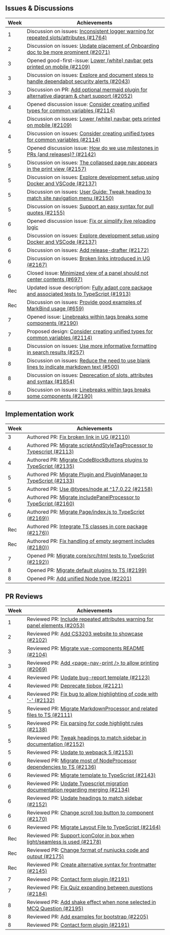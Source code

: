 ## Issues & Discussions

| Week | Achievements |
|------|--------------|
| 1    | Discussion on issues: [Inconsistent logger warning for repeated slots/attributes (#1764)](https://github.com/MarkBind/markbind/issues/1764) |
| 2    | Discussion on issues: [Update placement of Onboarding doc to be more prominent (#2071)](https://github.com/MarkBind/markbind/issues/2071) |
| 3    | Opened good-first-issue: [Lower (white) navbar gets printed on mobile (#2109)](https://github.com/MarkBind/markbind/pull/2109) |
| 3    | Discussion on issues: [Explore and document steps to handle dependabot security alerts (#2043)](https://github.com/MarkBind/markbind/issues/2043) |
| 3    | Discussion on PR: [Add optional mermaid plugin for alternative diagram & chart support (#2052)](https://github.com/MarkBind/markbind/pull/2052) |
| 4    | Opened discussion issue: [Consider creating unified types for common variables (#2114)](https://github.com/MarkBind/markbind/issues/2114) |
| 4    | Discussion on issues: [Lower (white) navbar gets printed on mobile (#2109)](https://github.com/MarkBind/markbind/pull/2109) |
| 4    | Discussion on issues: [Consider creating unified types for common variables (#2114)](https://github.com/MarkBind/markbind/issues/2114) |
| 5    | Opened discussion issue: [How do we use milestones in PRs (and releases)? (#2142)](https://github.com/MarkBind/markbind/issues/2142) |
| 5    | Discussion on issues: [The collapsed page nav appears in the print view (#2157)](https://github.com/MarkBind/markbind/issues/2157) |
| 5    | Discussion on issues: [Explore development setup using Docker and VSCode (#2137)](https://github.com/MarkBind/markbind/issues/2137) |
| 5    | Discussion on issues: [User Guide: Tweak heading to match site navigation menu (#2150)](https://github.com/MarkBind/markbind/issues/2150) |
| 5    | Discussion on issues: [Support an easy syntax for pull quotes (#2155)](https://github.com/MarkBind/markbind/issues/2137) |
| 6    | Opened discussion issue: [Fix or simplify live reloading logic](https://github.com/MarkBind/markbind/issues/2171) |
| 6    | Discussion on issues: [Explore development setup using Docker and VSCode (#2137)](https://github.com/MarkBind/markbind/issues/2137) |
| 6    | Discussion on issues: [Add release-drafter (#2172)](https://github.com/MarkBind/markbind/issues/2172) |
| 6    | Discussion on issues: [Broken links introduced in UG (#2167)](https://github.com/MarkBind/markbind/issues/2167) |
| 6    | Closed issue: [Minimized view of a panel should not center contents (#697)](https://github.com/MarkBind/markbind/issues/697) |
| Rec  | Updated issue description: [Fully adapt core package and associated tests to TypeScript (#1913)](https://github.com/MarkBind/markbind/issues/1913) |
| Rec  | Discussion on issues: [Provide good examples of MarkBind usage (#659)](https://github.com/MarkBind/markbind/issues/659) |
| 7    | Opened issue: [Linebreaks within tags breaks some components (#2190)](https://github.com/MarkBind/markbind/issues/2190) |
| 7    | Proposed design: [Consider creating unified types for common variables (#2114)](https://github.com/MarkBind/markbind/issues/2114) |
| 8    | Discussion on issues: [Use more informative formatting in search results (#257)](https://github.com/MarkBind/markbind/issues/257) |
| 8    | Discussion on issues: [Reduce the need to use blank lines to indicate markdown text (#500)](https://github.com/MarkBind/markbind/issues/500) |
| 8    | Discussion on issues: [Deprecation of slots, attributes and syntax (#1854)](https://github.com/MarkBind/markbind/issues/1854) |
| 8    | Discussion on issues: [Linebreaks within tags breaks some components (#2190)](https://github.com/MarkBind/markbind/issues/2190) |

## Implementation work

| Week | Achievements |
|------|--------------|
| 3    | Authored PR: [Fix broken link in UG (#2110)](https://github.com/MarkBind/markbind/pull/2110) |
| 4    | Authored PR: [Migrate scriptAndStyleTagProcessor to Typescript (#2113)](https://github.com/MarkBind/markbind/pull/2113) |
| 4    | Authored PR: [Migrate CodeBlockButtons plugins to TypeScript (#2135)](https://github.com/MarkBind/markbind/pull/2135) |
| 5    | Authored PR: [Migrate Plugin and PluginManager to TypeScript (#2133)](https://github.com/MarkBind/markbind/pull/2133) |
| 5    | Authored PR: [Use @types/node at ^17.0.22 (#2158)](https://github.com/MarkBind/markbind/pull/2158) |
| 6    | Authored PR: [Migrate includePanelProcessor to TypeScript (#2160)](https://github.com/MarkBind/markbind/pull/2160) |
| 6    | Authored PR: [Migrate Page/index.js to TypeScript (#2169))](https://github.com/MarkBind/markbind/pull/2169) |
| Rec  | Authored PR: [Integrate TS classes in core package (#2176))](https://github.com/MarkBind/markbind/pull/2176) |
| Rec  | Authored PR: [Fix handling of empty segment includes (#2180))](https://github.com/MarkBind/markbind/pull/2180) |
| 7    | Opened PR: [Migrate core/src/html tests to TypeScript (#2192))](https://github.com/MarkBind/markbind/pull/2192) |
| 8    | Opened PR: [Migrate default plugins to TS (#2199)](https://github.com/MarkBind/markbind/pull/2199) |
| 8    | Opened PR: [Add unified Node type (#2201)](https://github.com/MarkBind/markbind/pull/2201) |

## PR Reviews

| Week | Achievements |
|------|--------------|
| 1    | Reviewed PR: [Include repeated attributes warning for panel elements (#2053)](https://github.com/MarkBind/markbind/pull/2053) |
| 2    | Reviewed PR: [Add CS3203 website to showcase (#2102)](https://github.com/MarkBind/markbind/pull/2102) |
| 3    | Reviewed PR: [Migrate vue-components README (#2104)](https://github.com/MarkBind/markbind/pull/2104) |
| 3    | Reviewed PR: [Add \<page-nav-print /> to allow printing (#2069)](https://github.com/MarkBind/markbind/pull/2069) |
| 4    | Reviewed PR: [Update bug-report template (#2123)](https://github.com/MarkBind/markbind/pull/2123) |
| 4    | Reviewed PR: [Deprecate tipbox (#2121)](https://github.com/MarkBind/markbind/pull/2121) |
| 4    | Reviewed PR: [Fix bug to allow highlighting of code with '-' (#2132)](https://github.com/MarkBind/markbind/pull/2132) |
| 5    | Reviewed PR: [Migrate MarkdownProcessor and related files to TS (#2111)](https://github.com/MarkBind/markbind/pull/2111) |
| 5    | Reviewed PR: [Fix parsing for code highlight rules (#2138)](https://github.com/MarkBind/markbind/pull/2138) |
| 5    | Reviewed PR: [Tweak headings to match sidebar in documentation (#2152)](https://github.com/MarkBind/markbind/pull/2152) |
| 5    | Reviewed PR: [Update to webpack 5 (#2153)](https://github.com/MarkBind/markbind/pull/2152) |
| 6    | Reviewed PR: [Migrate most of NodeProcessor dependencies to TS (#2136)](https://github.com/MarkBind/markbind/pull/2136) |
| 6    | Reviewed PR: [Migrate template to TypeScript (#2143)](https://github.com/MarkBind/markbind/pull/2143) |
| 6    | Reviewed PR: [Update Typescript migration documentation regarding merging (#2134)](https://github.com/MarkBind/markbind/pull/2134) |
| 6    | Reviewed PR: [Update headings to match sidebar (#2152)](https://github.com/MarkBind/markbind/pull/2152) |
| 6    | Reviewed PR: [Change scroll top button to component (#2170)](https://github.com/MarkBind/markbind/pull/2170) |
| 6    | Reviewed PR: [Migrate Layout File to TypeScript (#2164)](https://github.com/MarkBind/markbind/pull/2164) |
| Rec  | Reviewed PR: [Support iconColor in box when light/seamless is used (#2178)](https://github.com/MarkBind/markbind/pull/2178) |
| Rec  | Reviewed PR: [Change format of nunjucks code and output (#2175)](https://github.com/MarkBind/markbind/pull/2175) |
| Rec  | Reviewed PR: [Create alternative syntax for frontmatter (#2145)](https://github.com/MarkBind/markbind/pull/2145) |
| 7    | Reviewed PR: [Contact form plugin (#2191)](https://github.com/MarkBind/markbind/pull/2191) |
| 7    | Reviewed PR: [Fix Quiz expanding between questions (#2184)](https://github.com/MarkBind/markbind/pull/2184) |
| 8    | Reviewed PR: [Add shake effect when none selected in MCQ Question (#2195)](https://github.com/MarkBind/markbind/pull/2195) |
| 8    | Reviewed PR: [Add examples for bootstrap (#2205)](https://github.com/MarkBind/markbind/pull/2205) |
| 8    | Reviewed PR: [Contact form plugin (#2191)](https://github.com/MarkBind/markbind/pull/2191) |


